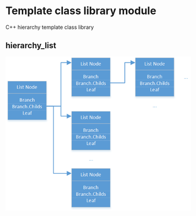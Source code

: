 # Template class library module
C++ hierarchy template class library

## hierarchy_list
![hieracy-list-struct](readme/hierarchy-list-struct.png)

